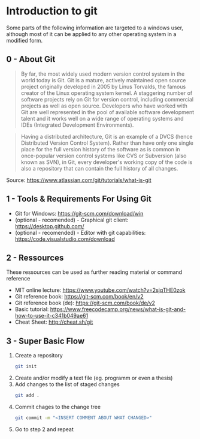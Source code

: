 # Introduction to git
Some parts of the following information are targeted to a windows user, although most of it can be applied to any other operating system in a modified form.

## 0 - About Git
> By far, the most widely used modern version control system in the world today is Git. Git is a mature, actively maintained open source project originally developed in 2005 by Linus Torvalds, the famous creator of the Linux operating system kernel. A staggering number of software projects rely on Git for version control, including commercial projects as well as open source. Developers who have worked with Git are well represented in the pool of available software development talent and it works well on a wide range of operating systems and IDEs (Integrated Development Environments). 

> Having a distributed architecture, Git is an example of a DVCS (hence Distributed Version Control System). Rather than have only one single place for the full version history of the software as is common in once-popular version control systems like CVS or Subversion (also known as SVN), in Git, every developer's working copy of the code is also a repository that can contain the full history of all changes.

Source: https://www.atlassian.com/git/tutorials/what-is-git

## 1 - Tools & Requirements For Using Git
- Git for Windows: https://git-scm.com/download/win
- (optional - recomended) - Graphical git client:  https://desktop.github.com/
- (optional - recomended) - Editor with git capabilities: https://code.visualstudio.com/download 

## 2 - Ressources
These ressources can be used as further reading material or command reference
- MIT online lecture: https://www.youtube.com/watch?v=2sjqTHE0zok
- Git reference book: https://git-scm.com/book/en/v2 
- Git reference book (de): https://git-scm.com/book/de/v2
- Basic tutorial: https://www.freecodecamp.org/news/what-is-git-and-how-to-use-it-c341b049ae61
- Cheat Sheet: http://cheat.sh/git

## 3 - Super Basic Flow
1. Create a repository
   ```BASH
   git init
   ```
2. Create and/or modify a text file (eg. programm or even a thesis)
3. Add changes to the list of staged changes
   ```BASH
   git add .
   ```
4. Commit chages to the change tree
   ```BASH
   git commit -m "<INSERT COMMENT ABOUT WHAT CHANGED>"
   ```
5. Go to step 2 and repeat
